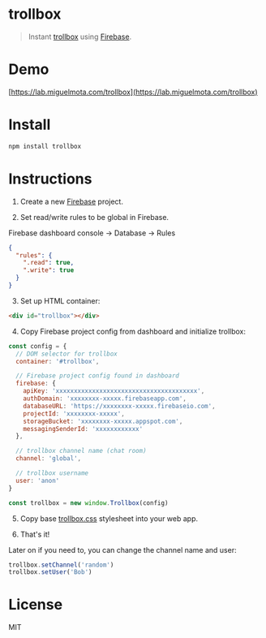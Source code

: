 # trollbox

> Instant [trollbox](http://www.urbandictionary.com/define.php?term=trollbox) using [Firebase](https://firebase.google.com/).

# Demo

[https://lab.miguelmota.com/trollbox](https://lab.miguelmota.com/trollbox)

# Install

```javascript
npm install trollbox
```

# Instructions

1. Create a new [Firebase](https://firebase.google.com/) project.

2. Set read/write rules to be global in Firebase.

Firebase dashboard console -> Database -> Rules

```json
{
  "rules": {
    ".read": true,
    ".write": true
  }
}
```

3. Set up HTML container:

```html
<div id="trollbox"></div>
```

4. Copy Firebase project config from dashboard and initialize trollbox:

```javascript
const config = {
  // DOM selector for trollbox
  container: '#trollbox',

  // Firebase project config found in dashboard
  firebase: {
    apiKey: 'xxxxxxxxxxxxxxxxxxxxxxxxxxxxxxxxxxxxxxx',
    authDomain: 'xxxxxxxx-xxxxx.firebaseapp.com',
    databaseURL: 'https://xxxxxxxx-xxxxx.firebaseio.com',
    projectId: 'xxxxxxxx-xxxxx',
    storageBucket: 'xxxxxxxx-xxxxx.appspot.com',
    messagingSenderId: 'xxxxxxxxxxxx'
  },

  // trollbox channel name (chat room)
  channel: 'global',

  // trollbox username
  user: 'anon'
}

const trollbox = new window.Trollbox(config)
```

5. Copy base [trollbox.css](./trollbox.css) stylesheet into your web app.

6. That's it!

Later on if you need to, you can change the channel name and user:

```javascript
trollbox.setChannel('random')
trollbox.setUser('Bob')
```

# License

MIT
